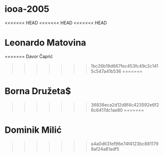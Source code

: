 # iooa-2005
<<<<<<< HEAD
<<<<<<< HEAD
<<<<<<< HEAD
# Leonardo Matovina
=======
Davor Čaprić
>>>>>>> 1bc26b19d667fec453fc49c2c1415c547a41b536
=======
# Borna Družeta$
>>>>>>> 36838eca2d12d8f4c423592e6f26c6417dc1ae80
=======
# Dominik Milić
>>>>>>> a4a0d631ef96e74f4123bc8811798af24a81adf5
